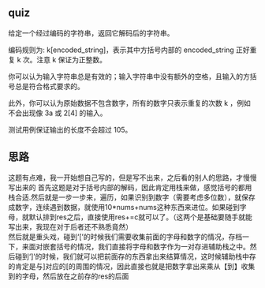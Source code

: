 ## quiz
给定一个经过编码的字符串，返回它解码后的字符串。

编码规则为: k[encoded_string]，表示其中方括号内部的 encoded_string 正好重复 k 次。注意 k 保证为正整数。

你可以认为输入字符串总是有效的；输入字符串中没有额外的空格，且输入的方括号总是符合格式要求的。

此外，你可以认为原始数据不包含数字，所有的数字只表示重复的次数 k ，例如不会出现像 3a 或 2[4] 的输入。

测试用例保证输出的长度不会超过 105。

## 思路
这题有点难，我一开始想自己写的，但是写不出来，之后看的别人的思路，才慢慢写出来的
首先这题是对于括号内部的解码，因此肯定用栈来做，感觉括号的都用栈合适.然后就是一步一步来，遍历，如果识别到数字（需要考虑多位数），就保存成数字，连续遇到数据，就使用10*nums+nums这种东西来进位。如果碰到字母，就默认排到res之后，直接使用res+=c就可以了。（这两个是基础要随手就能写出来，我现在对于后者还不熟悉竟然）  
然后就是重头戏，碰到‘\[’的时候我们需要收集前面的字母和数字的情况，存档一下，来面对嵌套括号的情况，我们直接将字母和数字作为一对存进辅助栈之中。然后碰到‘\]’的时候，我们就可以把前面存的东西拿出来结算情况，这时候辅助栈中存的肯定是与\]对应的\[的周围的情况，因此直接也就是把数字拿出来乘从【到】收集到的字母，然后放在之前存的res的后面
